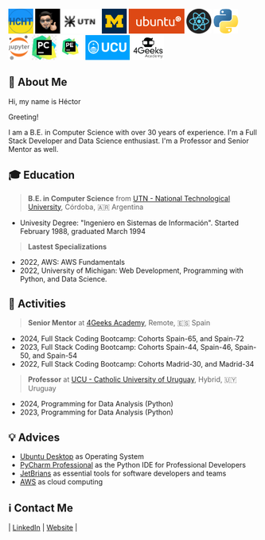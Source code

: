 <img src="./img/logo-hcht-uk.jpg"
     width="50" height="50"
     alt="I stand with Ukraine">
<img src="./img/gravatar-hector.png"
     height="50"
     alt="Avatar de Héctor">
<img src="./img/logo-utn.png"
     height="50"
     alt="Universidad Tecnológica Nacional">
<img src="./img/university-of-michigan.jpeg"
     height="50"
     alt="University of Michigan">
<img src="./img/logo-ubuntu.png"
     height="50"
     alt="Logo Ubuntu">
<img src="./img/logo-reactjs.png"
     height="50"
     alt="Logo React">
<img src="./img/logo-python.png"
     height="50"
     alt="Logo Python">
<img src="./img/logo-jupyter.svg"
     height="50"
     alt="Logo Jupyter">
<img src="./img/logo-pycharm.jpeg"
     height="50"
     alt="Logo PyCharm">
<img src="./img/logo-pycharm-edu.jpeg"
     height="50"
     alt="Logo PyCharm">
<img src="./img/logo-ucu.png"
     height="50"
     alt="Logo Catholic University of Uruguay">
<img src="./img/logo-4geeks.png"
     height="50"
     alt="Logo 4Geeks Academy">


## 🚀 About Me

Hi, my name is Héctor

Greeting!

I am a B.E. in Computer Science with over 30 years of experience. I'm a Full Stack Developer and Data Science enthusiast. I'm a Professor and Senior Mentor as well.

## 🎓 Education

> **B.E. in Computer Science** from [UTN - National Technological University](https://www.utn.edu.ar/es/), Córdoba, 🇦🇷 Argentina
>
- Univesity Degree: "Ingeniero en Sistemas de Información". Started February 1988, graduated March 1994

> **Lastest Specializations**
> 
- 2022, AWS: AWS Fundamentals
- 2022, University of Michigan: Web Development, Programming with Python, and Data Science.

## 💼 Activities

> **Senior Mentor** at [4Geeks Academy](https://4geeksacademy.com/), Remote, 🇪🇸 Spain

- 2024, Full Stack Coding Bootcamp: Cohorts Spain-65, and Spain-72
- 2023, Full Stack Coding Bootcamp: Cohorts Spain-44, Spain-46, Spain-50, and Spain-54
- 2022, Full Stack Coding Bootcamp: Cohorts Madrid-30, and Madrid-34

> **Professor** at [UCU - Catholic University of Uruguay](https://ucu.edu.uy), Hybrid, 🇺🇾 Uruguay

- 2024, Programming for Data Analysis (Python)
- 2023, Programming for Data Analysis (Python)

## 💡 Advices

- [Ubuntu Desktop](https://ubuntu.com/download/desktop) as Operating System
- [PyCharm Professional](https://www.jetbrains.com/pycharm/download/) as the Python IDE for Professional Developers
- [JetBrians](https://www.jetbrains.com/) as essential tools for software developers and teams
- [AWS](https://aws.amazon.com/) as cloud computing

## ℹ️ Contact Me

| [LinkedIn](https://www.linkedin.com/in/hector-chocobar/) | [Website](https://chocobar.net) |

